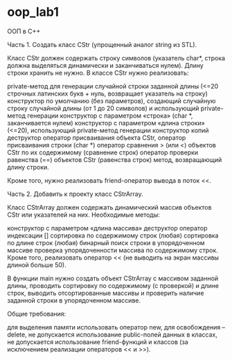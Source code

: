 # oop_lab1
 ООП в С++

Часть 1. Создать класс СStr (упрощенный аналог string из STL).

Класс СStr должен содержать строку символов (указатель char*, строка должна выделяться динамически и заканчиваться нулем). Длину строки хранить не нужно. В классе СStr нужно реализовать:

private-метод для генерации случайной строки заданной длины (<=20 строчных латинских букв + нуль, возвращает указатель на строку)
конструктор по умолчанию (без параметров), создающий случайную строку случайной длины (от 1 до 20 символов) и использующий private-метод генерации
конструктор с параметром «строка» (char *, заканчивается нулем)
конструктор с параметром «длина строки» (<=20), использующий private-метод генерации
конструктор копий
деструктор
оператор присваивания объекта СStr, оператор присваивания строки (char *)
оператор сравнения > (или <) объектов CStr по их содержимому (сравнение строк)
оператор проверки равенства (==)  объектов CStr (равенства строк)
метод, возвращающий длину строки.

Кроме того, нужно реализовать friend-оператор вывода в поток <<.

Часть 2. Добавить к проекту класс СStrArray.

Класс CStrArray должен содержать динамический массив объектов CStr или указателей на них. Необходимые методы:

конструктор с параметром «длина массива»
деструктор
оператор индексации []
сортировка по содержимому строк (любая)
сортировка по длине строк (любая)
бинарный поиск строки в упорядоченном массиве
проверка упорядоченности массива по содержимому строк.
Кроме того, реализовать оператор << (не выводить на экран массивы длиной больше 50).

В функции main нужно создать объект CStrArray с массивом заданной длины, проводить сортировку по содержимому (с проверкой) и длине строк, выводить отсортированные массивы и проверить наличие заданной строки в упорядоченном массиве.

Общие требования:

для выделения памяти использовать оператор new, для освобождения – delete,
не допускается использование public-полей данных в классах,
не допускается использование friend-функций и классов (за исключением реализации операторов <<  и  >>).
